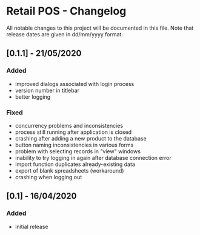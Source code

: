 # Retail POS - Changelog
All notable changes to this project will be documented in this file. Note that release dates are given in dd/mm/yyyy format.

## [0.1.1] - 21/05/2020
### Added
- improved dialogs associated with login process
- version number in titlebar
- better logging
### Fixed
- concurrency problems and inconsistencies
- process still running after application is closed
- crashing after adding a new product to the database
- button naming inconsistencies in various forms
- problem with selecting records in "view" windows
- inability to try logging in again after database connection error
- import function duplicates already-existing data
- export of blank spreadsheets (workaround)
- crashing when logging out

## [0.1] - 16/04/2020
### Added
- initial release